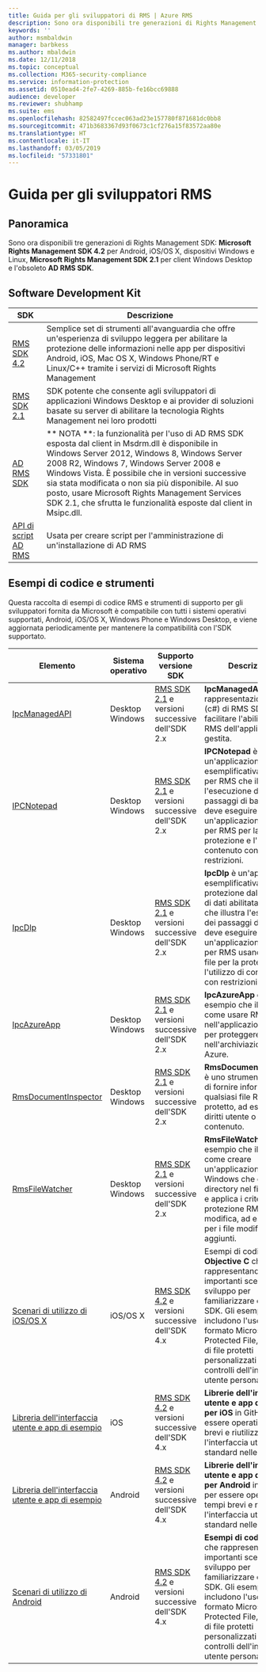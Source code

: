 ```yaml
---
title: Guida per gli sviluppatori di RMS | Azure RMS
description: Sono ora disponibili tre generazioni di Rights Management SDK.
keywords: ''
author: msmbaldwin
manager: barbkess
ms.author: mbaldwin
ms.date: 12/11/2018
ms.topic: conceptual
ms.collection: M365-security-compliance
ms.service: information-protection
ms.assetid: 0510ead4-2fe7-4269-885b-fe16bcc69888
audience: developer
ms.reviewer: shubhamp
ms.suite: ems
ms.openlocfilehash: 82582497fccec063ad23e157780f871681dc0bb8
ms.sourcegitcommit: 471b3683367d93f0673c1cf276a15f83572aa80e
ms.translationtype: HT
ms.contentlocale: it-IT
ms.lasthandoff: 03/05/2019
ms.locfileid: "57331801"
---
```

# <a name="rms-developers-guide"></a>Guida per gli sviluppatori RMS

## <a name="overview"></a>Panoramica ##
Sono ora disponibili tre generazioni di Rights Management SDK: **Microsoft Rights Management SDK 4.2** per Android, iOS/OS X, dispositivi Windows e Linux, **Microsoft Rights Management SDK 2.1** per client Windows Desktop e l'obsoleto **AD RMS SDK**.

## <a name="software-development-kits"></a>Software Development Kit ##
| SDK | Descrizione |
|------|---------|
| [RMS SDK 4.2](active-directory-rights-management-services-multi-platform-thin-client-sdk-portal.md) | Semplice set di strumenti all'avanguardia che offre un'esperienza di sviluppo leggera per abilitare la protezione delle informazioni nelle app per dispositivi Android, iOS, Mac OS X, Windows Phone/RT e Linux/C++ tramite i servizi di Microsoft Rights Management |
| [RMS SDK 2.1](microsoft-information-protection-and-control-client-portal.md) | SDK potente che consente agli sviluppatori di applicazioni Windows Desktop e ai provider di soluzioni basate su server di abilitare la tecnologia Rights Management nei loro prodotti|
|[AD RMS SDK](/azure/information-protection/develop/) |** NOTA **: la funzionalità per l'uso di AD RMS SDK esposta dal client in Msdrm.dll è disponibile in Windows Server 2012, Windows 8, Windows Server 2008 R2, Windows 7, Windows Server 2008 e Windows Vista. È possibile che in versioni successive sia stata modificata o non sia più disponibile. Al suo posto, usare Microsoft Rights Management Services SDK 2.1, che sfrutta le funzionalità esposte dal client in Msipc.dll.|
|[API di script AD RMS](/azure/information-protection/develop/) | Usata per creare script per l'amministrazione di un'installazione di AD RMS|

## <a name="code-samples-and-tools"></a>Esempi di codice e strumenti ##
Questa raccolta di esempi di codice RMS e strumenti di supporto per gli sviluppatori fornita da Microsoft è compatibile con tutti i sistemi operativi supportati, Android, iOS/OS X, Windows Phone e Windows Desktop, e viene aggiornata periodicamente per mantenere la compatibilità con l'SDK supportato.

| Elemento | Sistema operativo | Supporto versione SDK | Descrizione |
|------|------------------|------------------------|-------------|
| [IpcManagedAPI](https://github.com/Azure-Samples/active-directory-dotnet-rms) | Desktop Windows | [RMS SDK 2.1](microsoft-information-protection-and-control-client-portal.md) e versioni successive dell'SDK 2.x | **IpcManagedAPI** è una rappresentazione .NET (c#) di RMS SDK 2.1 per facilitare l'abilitazione a RMS dell'applicazione gestita.|
| [IPCNotepad](https://code.msdn.microsoft.com/ipcnotepad-sample-f67dae80) | Desktop Windows | [RMS SDK 2.1](microsoft-information-protection-and-control-client-portal.md) e versioni successive dell'SDK 2.x| **IPCNotepad** è un'applicazione esemplificativa abilitata per RMS che illustra l'esecuzione dei passaggi di base che deve eseguire un'applicazione abilitata per RMS per la protezione e l'utilizzo di contenuto con restrizioni.|
| [IpcDlp](https://github.com/Azure-Samples/active-directory-dotnet-rms)|Desktop Windows|[RMS SDK 2.1](microsoft-information-protection-and-control-client-portal.md) e versioni successive dell'SDK 2.x|**IpcDIp** è un'applicazione esemplificativa di protezione dalla perdita di dati abilitata per RMS che illustra l'esecuzione dei passaggi di base che deve eseguire un'applicazione abilitata per RMS usando l'API del file per la protezione e l'utilizzo di contenuto con restrizioni.|
| [IpcAzureApp](https://github.com/Azure-Samples/active-directory-dotnet-rms) | Desktop Windows|[RMS SDK 2.1](microsoft-information-protection-and-control-client-portal.md) e versioni successive dell'SDK 2.x|**IpcAzureApp** è un esempio che illustra come usare RMS SDK nell'applicazione Azure per proteggere i dati nell'archiviazione Blob di Azure.|
| [RmsDocumentInspector](https://github.com/Azure-Samples/active-directory-dotnet-rms) | Desktop Windows|[RMS SDK 2.1](microsoft-information-protection-and-control-client-portal.md) e versioni successive dell'SDK 2.x|**RmsDocumentInspector** è uno strumento in grado di fornire informazioni su qualsiasi file RMS protetto, ad esempio i diritti utente o l'id contenuto.|
| [RmsFileWatcher](https://github.com/Azure-Samples/active-directory-dotnet-rms) | Desktop Windows|[RMS SDK 2.1](microsoft-information-protection-and-control-client-portal.md) e versioni successive dell'SDK 2.x|**RmsFileWatcher** è un esempio che illustra come creare un'applicazione Windows che controlla le directory nel file system e applica i criteri di protezione RMS a ogni modifica, ad esempio per i file modificati o i file aggiunti.|
| [Scenari di utilizzo di iOS/OS X](https://msdn.microsoft.com/library/dn758307(v=vs.85).aspx) |iOS/OS X|[RMS SDK 4.2](active-directory-rights-management-services-multi-platform-thin-client-sdk-portal.md) e versioni successive dell'SDK 4.x|Esempi di codice **Objective C** che rappresentano importanti scenari di sviluppo per familiarizzare con RMS SDK. Gli esempi includono l'uso del formato Microsoft Protected File, di formati di file protetti personalizzati e di controlli dell'interfaccia utente personalizzati.|
| [Libreria dell'interfaccia utente e app di esempio](https://github.com/AzureAD/rms-sdk-ui-for-ios) |iOS|[RMS SDK 4.2](active-directory-rights-management-services-multi-platform-thin-client-sdk-portal.md) e versioni successive dell'SDK 4.x|**Librerie dell'interfaccia utente e app di esempio per iOS** in GitHub, per essere operativi in tempi brevi e riutilizzare l'interfaccia utente standard nelle app.|
| [Libreria dell'interfaccia utente e app di esempio](https://github.com/AzureAD/rms-sdk-ui-for-android) |Android|[RMS SDK 4.2](active-directory-rights-management-services-multi-platform-thin-client-sdk-portal.md) e versioni successive dell'SDK 4.x|**Librerie dell'interfaccia utente e app di esempio per Android** in GitHub, per essere operativi in tempi brevi e riutilizzare l'interfaccia utente standard nelle app.|
| [Scenari di utilizzo di Android](https://msdn.microsoft.com/en-us/library/dn758246(v=vs.85).aspx) |Android|[RMS SDK 4.2](active-directory-rights-management-services-multi-platform-thin-client-sdk-portal.md) e versioni successive dell'SDK 4.x|**Esempi di codice Java** che rappresentano importanti scenari di sviluppo per familiarizzare con RMS SDK. Gli esempi includono l'uso del formato Microsoft Protected File, di formati di file protetti personalizzati e di controlli dell'interfaccia utente personalizzati.|

